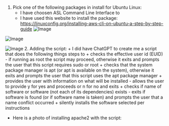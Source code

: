 1. Pick one of the following packages in install for Ubuntu Linux:
     + I have choosen ASL Command Line Interface to
   + I have used this website to install the package: https://linuxconfig.org/installing-aws-cli-on-ubuntu-a-step-by-step-guide
 ![Image](https://github.com/user-attachments/assets/138cce58-f4e7-45ab-b298-b451913f0fee)

![Image](https://github.com/user-attachments/assets/7c011d21-a81f-48d0-9614-ee42ae2d71a9)

![Image](https://github.com/user-attachments/assets/72ecc66d-5dbc-4fca-85d9-60143b97054e)
2. Adding the script: 
     + I did have ChatGPT to create me a script that does the following things steps to
        + checks the effective user id (EUID) - if running as root the script may proceed, otherwise it exits and prompts the user that this script requires sudo or root
         + checks that the system package manager is apt (or apt is available on the system), otherwise it exits and prompts the user that this script uses the apt package manager
        + provides the user with information on what will be installed - allows the user to provide y for yes and proceeds or n for no and exits
          + checks if name of software or software (not each of its dependencies) exists - exits if software is found (or if software name is taken) and prompts the user that a name conflict occurred
          + silently installs the software selected per instructions
+ Here is a photo of installing apache2 with the script:
